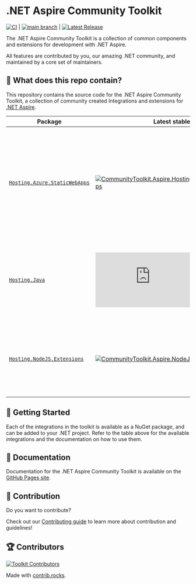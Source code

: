 # .NET Aspire Community Toolkit

[![CI](https://github.com/CommunityToolkit/Aspire/actions/workflows/dotnet-ci.yml/badge.svg)](https://github.com/CommunityToolkit/Aspire/actions/workflows/dotnet-ci.yml) | [![main branch](https://github.com/CommunityToolkit/Aspire/actions/workflows/dotnet-main.yml/badge.svg)](https://github.com/CommunityToolkit/Aspire/actions/workflows/dotnet-main.yml) | [![Latest Release](https://github.com/CommunityToolkit/Aspire/actions/workflows/dotnet-release.yml/badge.svg)](https://github.com/CommunityToolkit/Aspire/actions/workflows/dotnet-release.yml)

The .NET Aspire Community Toolkit is a collection of common components and extensions for development with .NET Aspire.

All features are contributed by you, our amazing .NET community, and maintained by a core set of maintainers.

## 👀 What does this repo contain?

This repository contains the source code for the .NET Aspire Community Toolkit, a collection of community created Integrations and extensions for [.NET Aspire](https://aka.ms/dotnet/aspire).

| Package                                                    | Latest stable                                                                        | Latest Preview                                                                                               | Description                                                                                                                                                                                                                    |
| ---------------------------------------------------------- | ------------------------------------------------------------------------------------ | ------------------------------------------------------------------------------------------------------------ | ------------------------------------------------------------------------------------------------------------------------------------------------------------------------------------------------------------------------------ |
| [`Hosting.Azure.StaticWebApps`][swa-integration-docs]      | [![CommunityToolkit.Aspire.Hosting.Azure.StaticWebApps][swa-shields]][swa-nuget]     | [![CommunityToolkit.Aspire.Hosting.Azure.StaticWebApps][swa-shields-preview]][swa-nuget-preview]             | A hosting integration for the [Azure Static Web Apps emulator](https://learn.microsoft.com/azure/static-web-apps/static-web-apps-cli-overview) (Note: this does not support deployment of a project to Azure Static Web Apps). |
| [`Hosting.Java`][java-integration-docs]                    | [![CommunityToolkit.Aspire.Hosting.Java][java-shields]][java-nuget]                  | [![CommunityToolkit.Aspire.Hosting.Java][java-shields-preview]][java-nuget-preview]                          | A integration for running Java code in .NET Aspire either using the local JDK or using a container.                                                                                                                            |
| [`Hosting.NodeJS.Extensions`][nodejs-ext-integration-docs] | [![CommunityToolkit.Aspire.NodeJS.Extensions][nodejs-ext-shields]][nodejs-ext-nuget] | [![CommunityToolkit.Aspire.Hosting.NodeJS.Extensions][nodejs-ext-shields-preview]][nodejs-ext-nuget-preview] | An integration that contains some additional extensions for running Node.js applications                                                                                                                                       |

## 🙌 Getting Started

Each of the integrations in the toolkit is available as a NuGet package, and can be added to your .NET project. Refer to the table above for the available integrations and the documentation on how to use them.

## 📃 Documentation

Documentation for the .NET Aspire Community Toolkit is available on the [GitHub Pages site](https://communitytoolkit.github.io/aspire/).

## 🚀 Contribution

Do you want to contribute?

Check out our [Contributing guide](./CONTRIBUTING.md) to learn more about contribution and guidelines!

## 🏆 Contributors

[![Toolkit Contributors](https://contrib.rocks/image?repo=CommunityToolkit/aspire)](https://github.com/CommunityToolkit/aspire/graphs/contributors)

Made with [contrib.rocks](https://contrib.rocks).

[swa-integration-docs]: https://communitytoolkit.github.io/aspire/integrations/hosting-azure-static-web-apps
[swa-shields]: https://img.shields.io/nuget/v/CommunityToolkit.Aspire.Hosting.Azure.StaticWebApps
[swa-nuget]: https://nuget.org/packages/CommunityToolkit.Aspire.Hosting.Azure.StaticWebApps/
[swa-shields-preview]: https://img.shields.io/nuget/v/CommunityToolkit.Aspire.Hosting.Azure.StaticWebApps?label=nuget%20(preview)
[swa-nuget-preview]: https://nuget.org/packages/CommunityToolkit.Aspire.Hosting.Azure.StaticWebApps/absoluteLatest
[java-integration-docs]: https://communitytoolkit.github.io/aspire/integrations/hosting-java
[java-shields]: https://img.shields.io/nuget/v/CommunityToolkit.Aspire.Hosting.Java
[java-nuget]: https://nuget.org/packages/CommunityToolkit.Aspire.Hosting.Java/
[java-shields-preview]: https://img.shields.io/nuget/v/CommunityToolkit.Aspire.Hosting.Java?label=nuget%20(preview)
[java-nuget-preview]: https://nuget.org/packages/CommunityToolkit.Aspire.Hosting.Java/absoluteLatest
[nodejs-ext-integration-docs]: https://communitytoolkit.github.io/aspire/integrations/hosting-nodejs-extensions
[nodejs-ext-shields]: https://img.shields.io/nuget/v/CommunityToolkit.Aspire.Hosting.NodeJS.Extensions
[nodejs-ext-nuget]: https://nuget.org/packages/CommunityToolkit.Aspire.Hosting.NodeJS.Extensions/
[nodejs-ext-shields-preview]: https://img.shields.io/nuget/v/CommunityToolkit.Aspire.Hosting.NodeJS.Extensions?label=nuget%20(preview)
[nodejs-ext-nuget-preview]: https://nuget.org/packages/CommunityToolkit.Aspire.Hosting.NodeJS.Extensions/absoluteLatest

